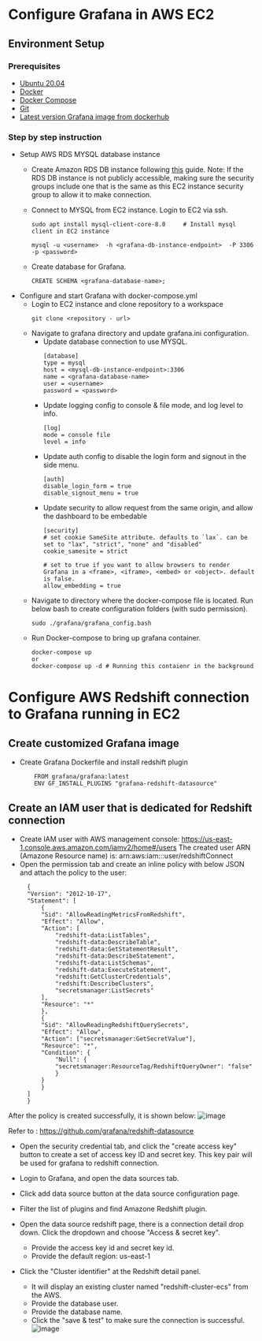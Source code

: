 # Configure Grafana in AWS EC2
## Environment Setup
### Prerequisites
- [Ubuntu 20.04](https://releases.ubuntu.com/20.04/)
- [Docker](https://docs.docker.com/engine/install/)
- [Docker Compose](https://docs.docker.com/compose/install/)
- [Git](https://git-scm.com/book/en/v2/Getting-Started-Installing-Git)
- [Latest version Grafana image from dockerhub](https://hub.docker.com/r/grafana/grafana/tags)

### Step by step instruction
- Setup AWS RDS MYSQL database instance
    - Create Amazon RDS DB instance following [this](https://docs.aws.amazon.com/AmazonRDS/latest/UserGuide/USER_CreateDBInstance.html) guide. Note: If the RDS DB instance is not publicly accessible, making sure the security groups include one that is the same as this EC2 instance security group to allow it to make connection.

    - Connect to MYSQL from EC2 instance. Login to EC2 via ssh.
        ```    
        sudo apt install mysql-client-core-8.0     # Install mysql client in EC2 instance
        
        mysql -u <username>  -h <grafana-db-instance-endpoint>  -P 3306 -p <password>
        ```
    - Create database for Grafana. 
        ```
        CREATE SCHEMA <grafana-database-name>;
        ```
- Configure and start Grafana with docker-compose.yml
    - Login to EC2 instance and clone repository to a workspace
        ```
        git clone <repository - url>
        ```
    - Navigate to grafana directory and update grafana.ini configuration.
        - Update database connection to use MYSQL.
            ```
            [database]
            type = mysql
            host = <mysql-db-instance-endpoint>:3306
            name = <grafana-database-name>
            user = <username>
            password = <password>
            ```
        - Update logging config to console & file mode, and log level to info.
            ```
            [log]
            mode = console file
            level = info
            ```
        - Update auth config to disable the login form and signout in the side menu.
            ```
            [auth]
            disable_login_form = true
            disable_signout_menu = true
            ```
        - Update security to allow request from the same origin, and allow the dashboard to be embedable
            ```
            [security]
            # set cookie SameSite attribute. defaults to `lax`. can be set to "lax", "strict", "none" and "disabled"
            cookie_samesite = strict

            # set to true if you want to allow browsers to render Grafana in a <frame>, <iframe>, <embed> or <object>. default is false.
            allow_embedding = true
            ```
    - Navigate to directory where the docker-compose file is located. Run below bash to create configuration folders (with sudo permission).
        ```
        sudo ./grafana/grafana_config.bash
        ```
    - Run Docker-compose to bring up grafana container.
        ```
        docker-compose up
        or
        docker-compose up -d # Running this contaienr in the background
        ```

# Configure AWS Redshift connection to Grafana running in EC2
## Create customized Grafana image
- Create Grafana Dockerfile and install redshift plugin
    ```
        FROM grafana/grafana:latest
        ENV GF_INSTALL_PLUGINS "grafana-redshift-datasource"
    ```
## Create an IAM user that is dedicated for Redshift connection
- Create IAM user with AWS management console: https://us-east-1.console.aws.amazon.com/iamv2/home#/users
  The created user ARN (Amazone Resource name) is: arn:aws:iam::<ID>:user/redshiftConnect
- Open the permission tab and create an inline policy with below JSON and attach the policy to the user:
  ```
    {
    "Version": "2012-10-17",
    "Statement": [
        {
        "Sid": "AllowReadingMetricsFromRedshift",
        "Effect": "Allow",
        "Action": [
            "redshift-data:ListTables",
            "redshift-data:DescribeTable",
            "redshift-data:GetStatementResult",
            "redshift-data:DescribeStatement",
            "redshift-data:ListSchemas",
            "redshift-data:ExecuteStatement",
            "redshift:GetClusterCredentials",
            "redshift:DescribeClusters",
            "secretsmanager:ListSecrets"
        ],
        "Resource": "*"
        },
        {
        "Sid": "AllowReadingRedshiftQuerySecrets",
        "Effect": "Allow",
        "Action": ["secretsmanager:GetSecretValue"],
        "Resource": "*",
        "Condition": {
            "Null": {
            "secretsmanager:ResourceTag/RedshiftQueryOwner": "false"
            }
        }
        }
    ]
    }
  ```
 After the policy is created successfully, it is shown below:
    ![image](https://user-images.githubusercontent.com/62157949/181350481-c20ace25-da8c-4736-9f91-51f32c1b8161.png)

  
Refer to : https://github.com/grafana/redshift-datasource

- Open the security credential tab, and click the "create access key" button to create a set of access key ID and secret key. This key pair will be used for grafana to redshift connection.

- Login to Grafana, and open the data sources tab.
- Click add data source button at the data source configuration page. 
- Filter the list of plugins and find Amazone Redshift plugin.
- Open the data source redshift page, there is a connection detail drop down. Click the dropdown and choose "Access & secret key".
    - Provide the access key id and secret key id. 
    - Provide the default region: us-east-1
- Click the "Cluster identifier" at the Redshift detail panel.
    - It will display an existing cluster named "redshift-cluster-ecs" from the AWS.
    - Provide the database user.
    - Provide the database name. 
    - Click the "save & test" to make sure the connection is successful.
    ![image](https://user-images.githubusercontent.com/62157949/181349704-c9c471ef-143b-4183-8283-e2d756ab80f5.png)


